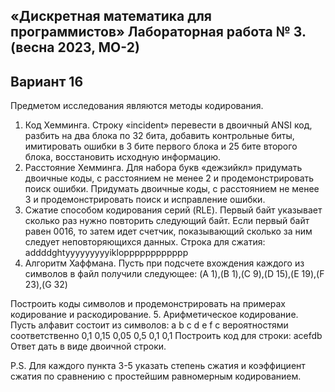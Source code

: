 ## «Дискретная математика для программистов» Лабораторная работа № 3. (весна 2023, МО-2)
## Вариант 16
Предметом исследования являются методы кодирования.
1. Код Хемминга. Строку «incident» перевести в двоичный ANSI код, разбить на два блока по 32 бита, добавить контрольные биты, имитировать ошибки в 3 бите первого блока и 25 бите второго блока, восстановить исходную информацию.
2. Расстояние Хемминга. Для набора букв «дежзийкл» придумать двоичные коды, с расстоянием не менее 2 и продемонстрировать поиск ошибки. Придумать двоичные коды, с расстоянием не менее 3 и продемонстрировать поиск и исправление ошибки.
3. Сжатие способом кодирования серий (RLE). Первый байт указывает сколько раз нужно повторить следующий байт. Если первый байт равен 0016, то затем идет счетчик, показывающий сколько за ним следует неповторяющихся данных.
Строка для сжатия:
addddghtyyyyyyyyyiklopppppppppppp
4. Алгоритм Хаффмана. Пусть при подсчете вхождения каждого из символов в файл получили следующее:
(A 1),(B 1),(C 9),(D 15),(E 19),(F 23),(G 32)

Построить коды символов и продемонстрировать на примерах кодирование и раскодирование.
5. Арифметическое кодирование. Пусть алфавит состоит из символов:    a b c d e f
с вероятностями соответственно 0,1 0,15 0,05 0,5 0,1 0,1
Построить код для строки:    acefdb
Ответ дать в виде двоичной строки.

P.S. Для каждого пункта 3-5 указать степень сжатия и коэффициент сжатия по сравнению с простейшим равномерным кодированием.
